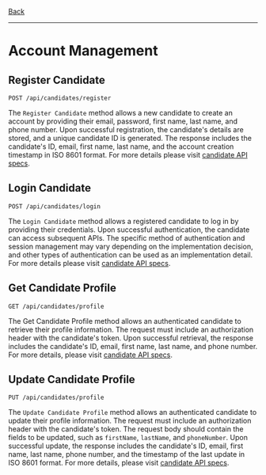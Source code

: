 [Back](/README.md)

---

# Account Management

## Register Candidate

```
POST /api/candidates/register
```

The `Register Candidate` method allows a new candidate to create an account by providing their email, password, first name, last name, and phone number. Upon successful registration, the candidate's details are stored, and a unique candidate ID is generated. The response includes the candidate's ID, email, first name, last name, and the account creation timestamp in ISO 8601 format. For more details please visit [candidate API specs](candidate.md).

## Login Candidate

```
POST /api/candidates/login
```

The `Login Candidate` method allows a registered candidate to log in by providing their credentials. Upon successful authentication, the candidate can access subsequent APIs. The specific method of authentication and session management may vary depending on the implementation decision, and other types of authentication can be used as an implementation detail. For more details please visit [candidate API specs](candidate.md).

## Get Candidate Profile

```
GET /api/candidates/profile 
```

The Get Candidate Profile method allows an authenticated candidate to retrieve their profile information. The request must include an authorization header with the candidate's token. Upon successful retrieval, the response includes the candidate's ID, email, first name, last name, and phone number. For more details, please visit [candidate API specs](candidate.md).

## Update Candidate Profile

```
PUT /api/candidates/profile
```

The `Update Candidate Profile` method allows an authenticated candidate to update their profile information. The request must include an authorization header with the candidate's token. The request body should contain the fields to be updated, such as `firstName`, `lastName`, and `phoneNumber`. Upon successful update, the response includes the candidate's ID, email, first name, last name, phone number, and the timestamp of the last update in ISO 8601 format. For more details, please visit [candidate API specs](candidate.md).